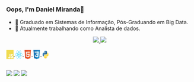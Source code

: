 ### Oops, I'm Daniel Miranda👋

- 🔭 Graduado em Sistemas de Informação, Pós-Graduando em Big Data.
- 🌱 Atualmente trabalhando como Analista de dados.

<div align="center">
  <a href="https://github.com/danmiirand">
  <img height="180em" src="https://github-readme-stats.vercel.app/api?username=danmiirand&icon_color=eaBfE8&show_icons=true&theme=midnight-purple&include_all_commits=true&count_private=true"/>
  <img height="140em" src="https://github-readme-stats.vercel.app/api/top-langs/?username=danmiirand&layout=compact&langs_count=7&theme=midnight-purple"/>
</div>

 
<div style="display: inline_block"><br>
<img align="center" alt="Daniel-Js" height="25" width="20"  src="https://raw.githubusercontent.com/devicons/devicon/master/icons/javascript/javascript-plain.svg">
<img align="center" alt="Daniel-React" height="25" width="20" src="https://raw.githubusercontent.com/devicons/devicon/master/icons/react/react-original.svg"> <img align="center" alt="Daniel-HTML" height="25" width="20" src="https://raw.githubusercontent.com/devicons/devicon/master/icons/html5/html5-original.svg">
<img align="center" alt="Daniel-CSS" height="25" width="20" src="https://raw.githubusercontent.com/devicons/devicon/master/icons/css3/css3-original.svg">
<img align="center" alt="Daniel-Python" height="25" width="20" src="https://raw.githubusercontent.com/devicons/devicon/master/icons/python/python-original.svg">        
</div>
  
  ##
<div>
 <a href="https://www.instagram.com/danmiirand" target="_blank"><img src="https://img.shields.io/badge/-Instagram-%23E4405F?style=for-the-badge&logo=instagram&logoColor=white" target="_blank"></a>
 <a href="https://www.linkedin.com/in/daniel-de-souza-miranda-80bb66176/" target="_blank"><img src="https://img.shields.io/badge/-LinkedIn-%230077B5?style=for-the-badge&logo=linkedin&logoColor=white" target="_blank"></a> 
 <a href = "mailto:daniel.smirandati@gmail.com"><img src="https://img.shields.io/badge/-Gmail-%23333?style=for-the-badge&logo=gmail&logoColor=white" target="_blank"></a>
</div>
